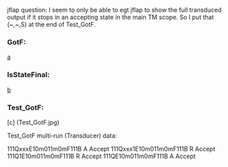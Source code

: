 jflap question: I seem to only be able to egt jflap to show the full transduced output if it stops in an accepting state
in the main TM scope. So I put that (~,~,S) at the end of Test_GotF.


### GotF:
[a](GotF.jpg)

### IsStateFinal:
[b](IsStateFinal.jpg)

### Test_GotF:
[c] (Test_GotF.jpg)

Test_GotF multi-run (Transducer) data:

111QxxxE10m011m0mF111B	A	Accept
111Qxxx1E10m011m0mF111B	R	Accept
111Q1E10m011m0mF111B	R	Accept
111QE10m011m0mF111B	A	Accept